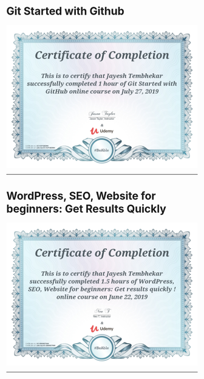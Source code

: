 # Git Started with Github

![Git Started with Github](Github.jpg "certification of completion")

---

# WordPress, SEO, Website for beginners: Get Results Quickly

![WordPress, SEO, Website](SEO.jpg "certification of completion")

---